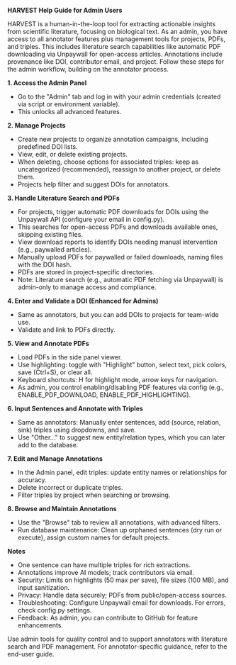 **HARVEST Help Guide for Admin Users**

HARVEST is a human-in-the-loop tool for extracting actionable insights from scientific literature, focusing on biological text. As an admin, you have access to all annotator features plus management tools for projects, PDFs, and triples. This includes literature search capabilities like automatic PDF downloading via Unpaywall for open-access articles. Annotations include provenance like DOI, contributor email, and project. Follow these steps for the admin workflow, building on the annotator process.

**1. Access the Admin Panel**
   - Go to the "Admin" tab and log in with your admin credentials (created via script or environment variable).
   - This unlocks all advanced features.

**2. Manage Projects**
   - Create new projects to organize annotation campaigns, including predefined DOI lists.
   - View, edit, or delete existing projects.
   - When deleting, choose options for associated triples: keep as uncategorized (recommended), reassign to another project, or delete them.
   - Projects help filter and suggest DOIs for annotators.

**3. Handle Literature Search and PDFs**
   - For projects, trigger automatic PDF downloads for DOIs using the Unpaywall API (configure your email in config.py).
   - This searches for open-access PDFs and downloads available ones, skipping existing files.
   - View download reports to identify DOIs needing manual intervention (e.g., paywalled articles).
   - Manually upload PDFs for paywalled or failed downloads, naming files with the DOI hash.
   - PDFs are stored in project-specific directories.
   - Note: Literature search (e.g., automatic PDF fetching via Unpaywall) is admin-only to manage access and compliance.

**4. Enter and Validate a DOI (Enhanced for Admins)**
   - Same as annotators, but you can add DOIs to projects for team-wide use.
   - Validate and link to PDFs directly.

**5. View and Annotate PDFs**
   - Load PDFs in the side panel viewer.
   - Use highlighting: toggle with "Highlight" button, select text, pick colors, save (Ctrl+S), or clear all.
   - Keyboard shortcuts: H for highlight mode, arrow keys for navigation.
   - As admin, you control enabling/disabling PDF features via config (e.g., ENABLE_PDF_DOWNLOAD, ENABLE_PDF_HIGHLIGHTING).

**6. Input Sentences and Annotate with Triples**
   - Same as annotators: Manually enter sentences, add (source, relation, sink) triples using dropdowns, and save.
   - Use "Other..." to suggest new entity/relation types, which you can later add to the database.

**7. Edit and Manage Annotations**
   - In the Admin panel, edit triples: update entity names or relationships for accuracy.
   - Delete incorrect or duplicate triples.
   - Filter triples by project when searching or browsing.

**8. Browse and Maintain Annotations**
   - Use the "Browse" tab to review all annotations, with advanced filters.
   - Run database maintenance: Clean up orphaned sentences (dry run or execute), assign custom names for default projects.

**Notes**
   - One sentence can have multiple triples for rich extractions.
   - Annotations improve AI models; track contributors via email.
   - Security: Limits on highlights (50 max per save), file sizes (100 MB), and input sanitization.
   - Privacy: Handle data securely; PDFs from public/open-access sources.
   - Troubleshooting: Configure Unpaywall email for downloads. For errors, check config.py settings.
   - Feedback: As admin, you can contribute to GitHub for feature enhancements.

Use admin tools for quality control and to support annotators with literature search and PDF management. For annotator-specific guidance, refer to the end-user guide.

